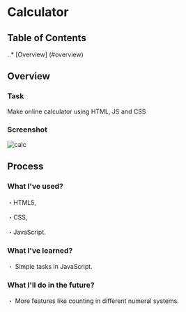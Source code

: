 # Calculator

## Table of Contents

..* [Overview] (#overview)

## Overview

### Task

Make online calculator using HTML, JS and CSS

### Screenshot


![calc](https://user-images.githubusercontent.com/100945614/175376719-75ec9b3e-10f8-475f-8811-0d96d63e3544.png)

## Process

### What I've used?

・HTML5,

・CSS,

・JavaScript.

### What I've learned?

・ Simple tasks in JavaScript.

### What I'll do in the future?

・ More features like counting in different numeral systems.
